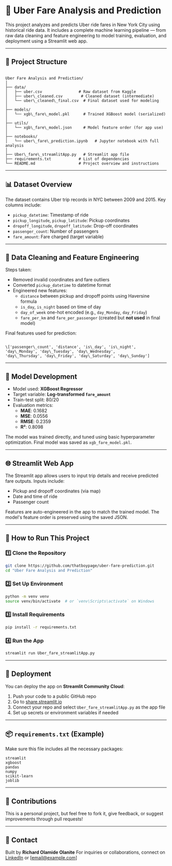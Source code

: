# 🚕 Uber Fare Analysis and Prediction

This project analyzes and predicts Uber ride fares in New York City using historical ride data. It includes a complete machine learning pipeline — from raw data cleaning and feature engineering to model training, evaluation, and deployment using a Streamlit web app.

---

## 📁 Project Structure

```

Uber Fare Analysis and Prediction/
│
├── data/
│   ├── uber.csv                # Raw dataset from Kaggle
│   ├── uber\_cleaned.csv        # Cleaned dataset (intermediate)
│   └── uber\_cleaned\_final.csv  # Final dataset used for modeling
│
├── models/
│   └── xgb\_fare\_model.pkl      # Trained XGBoost model (serialized)
│
├── utils/
│   └── xgb\_fare\_model.json     # Model feature order (for app use)
│
├── notebooks/
│   └── uber\_fare\_prediction.ipynb   # Jupyter notebook with full analysis
│
├── Uber\_fare\_streamlitApp.py   # Streamlit app file
├── requirements.txt            # List of dependencies
└── README.md                   # Project overview and instructions

```

---

## 📊 Dataset Overview

The dataset contains Uber trip records in NYC between 2009 and 2015. Key columns include:

- `pickup_datetime`: Timestamp of ride
- `pickup_longitude`, `pickup_latitude`: Pickup coordinates
- `dropoff_longitude`, `dropoff_latitude`: Drop-off coordinates
- `passenger_count`: Number of passengers
- `fare_amount`: Fare charged (target variable)

---

## 🧹 Data Cleaning and Feature Engineering

Steps taken:

- Removed invalid coordinates and fare outliers
- Converted `pickup_datetime` to datetime format
- Engineered new features:
  - `distance` between pickup and dropoff points using Haversine formula
  - `is_day`, `is_night` based on time of day
  - `day_of_week` one-hot encoded (e.g., `day_Monday`, `day_Friday`)
  - `fare_per_km` and `fare_per_passenger` (created but **not used** in final model)

Final features used for prediction:
```

\['passenger\_count', 'distance', 'is\_day', 'is\_night',
'day\_Monday', 'day\_Tuesday', 'day\_Wednesday',
'day\_Thursday', 'day\_Friday', 'day\_Saturday', 'day\_Sunday']

````

---

## 🧠 Model Development

- Model used: **XGBoost Regressor**
- Target variable: **Log-transformed `fare_amount`**
- Train-test split: 80/20
- Evaluation metrics:
  - **MAE**: 0.1682
  - **MSE**: 0.0556
  - **RMSE**: 0.2359
  - **R²**: 0.8098

The model was trained directly, and tuned using basic hyperparameter optimization. Final model was saved as `xgb_fare_model.pkl`.

---

## 🌐 Streamlit Web App

The Streamlit app allows users to input trip details and receive predicted fare outputs. Inputs include:

- Pickup and dropoff coordinates (via map)
- Date and time of ride
- Passenger count

Features are auto-engineered in the app to match the trained model. The model's feature order is preserved using the saved JSON.

---

## 🚀 How to Run This Project

### 1️⃣ Clone the Repository

```bash
git clone https://github.com/thatboypage/uber-fare-prediction.git
cd "Uber Fare Analysis and Prediction"
````

### 2️⃣ Set Up Environment

```bash
python -m venv venv
source venv/bin/activate  # or `venv\Scripts\activate` on Windows
```

### 3️⃣ Install Requirements

```bash
pip install -r requirements.txt
```

### 4️⃣ Run the App

```bash
streamlit run Uber_fare_streamlitApp.py
```

---

## 🔧 Deployment

You can deploy the app on **Streamlit Community Cloud**:

1. Push your code to a public GitHub repo
2. Go to [share.streamlit.io](https://share.streamlit.io)
3. Connect your repo and select `Uber_fare_streamlitApp.py` as the app file
4. Set up secrets or environment variables if needed

---

## 📦 `requirements.txt` (Example)

Make sure this file includes all the necessary packages:

```
streamlit
xgboost
pandas
numpy
scikit-learn
joblib
```

---

## 🤝 Contributions

This is a personal project, but feel free to fork it, give feedback, or suggest improvements through pull requests!

---

## 📧 Contact

Built by **Richard Olamide Olanite**
For inquiries or collaborations, connect on [LinkedIn](www.linkedin.com/in/richard-olanite-55b4b0241) or \[[email@example.com](richardolanite@gmail.com)]

